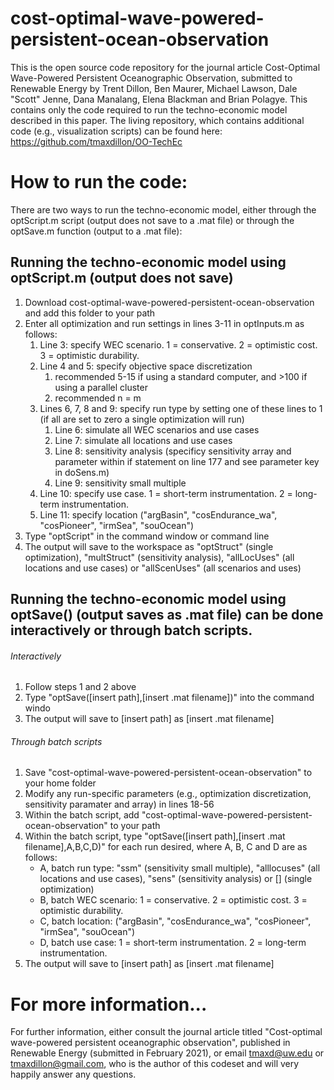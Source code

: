 # cost-optimal-wave-powered-persistent-ocean-observation
This is the open source code repository for the journal article Cost-Optimal Wave-Powered Persistent Oceanographic Observation, submitted to Renewable Energy by Trent Dillon, Ben Maurer, Michael Lawson, Dale "Scott" Jenne, Dana Manalang, Elena Blackman and Brian Polagye. This contains only the code required to run the techno-economic model described in this paper. The living repository, which contains additional code (e.g., visualization scripts) can be found here: https://github.com/tmaxdillon/OO-TechEc

# How to run the code:
There are two ways to run the techno-economic model, either through the optScript.m script (output does not save to a .mat file) or through the optSave.m function (output to a .mat file):

## Running the techno-economic model using optScript.m (output does not save)
1. Download cost-optimal-wave-powered-persistent-ocean-observation and add this folder to your path
1. Enter all optimization and run settings in lines 3-11 in optInputs.m as follows: 
	1. Line 3: specify WEC scenario. 1 = conservative. 2 = optimistic cost. 3 = optimistic durability. 
    1. Line 4 and 5: specify objective space discretization 
		1. recommended 5-15 if using a standard computer, and >100 if using a parallel cluster
    	1. recommended n = m
    1. Lines 6, 7, 8 and 9: specify run type by setting one of these lines to 1 (if all are set to zero a single optimization will run) 
		1. Line 6: simulate all WEC scenarios and use cases 
		1. Line 7: simulate all locations and use cases 
		1. Line 8: sensitivity analysis (specificy sensitivity array and parameter within if statement on line 177 and see parameter key in doSens.m)
    	1. Line 9: sensitivity small multiple
    1. Line 10: specify use case. 1 = short-term instrumentation. 2 = long-term instrumentation.
    1. Line 11: specify location ("argBasin", "cosEndurance_wa", "cosPioneer", "irmSea", "souOcean")
1. Type "optScript" in the command window or command line
1. The output will save to the workspace as "optStruct" (single optimization), "multStruct" (sensitivity analysis), "allLocUses" (all locations and use cases) or "allScenUses" (all scenarios and uses)

## Running the techno-economic model using optSave() (output saves as .mat file) can be done interactively or through batch scripts.
###### Interactively
1. Follow steps 1 and 2 above
1. Type "optSave([insert path],[insert .mat filename])" into the command windo
1. The output will save to [insert path] as [insert .mat filename]
###### Through batch scripts
1. Save "cost-optimal-wave-powered-persistent-ocean-observation" to your home folder
1. Modify any run-specific parameters (e.g., optimization discretization, sensitivity paramater and array) in lines 18-56
1. Within the batch script, add "cost-optimal-wave-powered-persistent-ocean-observation" to your path
1. Within the batch script, type "optSave([insert path],[insert .mat filename],A,B,C,D)" for each run desired, where A, B, C and D are as follows:
    * A, batch run type: "ssm" (sensitivity small multiple), "alllocuses" (all locations and use cases), "sens" (sensitivity analysis) or [] (single optimization)
    * B, batch WEC scenario: 1 = conservative. 2 = optimistic cost. 3 = optimistic durability.
    * C, batch location: ("argBasin", "cosEndurance_wa", "cosPioneer", "irmSea", "souOcean")
    * D, batch use case: 1 = short-term instrumentation. 2 = long-term instrumentation.
1. The output will save to [insert path] as [insert .mat filename]

# For more information...
For further information, either consult the journal article titled "Cost-optimal wave-powered persistent oceanographic observation", published in Renewable Energy (submitted in February 2021), or email tmaxd@uw.edu or tmaxdillon@gmail.com, who is the author of this codeset and will very happily answer any questions.

  
